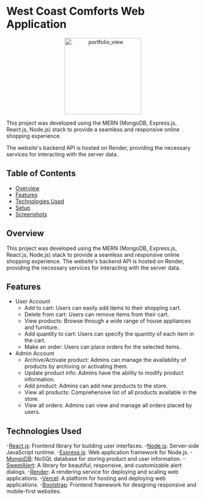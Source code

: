 # West Coast Comforts Web Application

<p align="center">
   <img width="200" alt="portfolio_view" src="https://github.com/jannclaude/rep-comforts/blob/master/public/favicon.ico">
</p>

This project was developed using the MERN (MongoDB, Express.js, React.js, Node.js) stack to provide a seamless and responsive online shopping experience.

The website's backend API is hosted on Render, providing the necessary services for interacting with the server data.

## Table of Contents
- [Overview](#overview)
- [Features](#features)
- [Technologies Used](#technologies-used)
- [Setup](#setup)
- [Screenshots](#screenshots)

## Overview

This project was developed using the MERN (MongoDB, Express.js, React.js, Node.js) stack to provide a seamless and responsive online shopping experience. The website's backend API is hosted on Render, providing the necessary services for interacting with the server data.

## Features

- User Account
  - Add to cart: Users can easily add items to their shopping cart.
  - Delete from cart: Users can remove items from their cart.
  - View products: Browse through a wide range of house appliances and furniture.
  - Add quantity to cart: Users can specify the quantity of each item in the cart.
  - Make an order: Users can place orders for the selected items.
- Admin Account
  - Archive/Activate product: Admins can manage the availability of products by archiving or activating them.
  - Update product info: Admins have the ability to modify product information.
  - Add product: Admins can add new products to the store.
  - View all products: Comprehensive list of all products available in the store.
  - View all orders: Admins can view and manage all orders placed by users.

## Technologies Used

-[React.js](): Frontend library for building user interfaces.
-[Node.js](): Server-side JavaScript runtime.
-[Express.js](): Web application framework for Node.js.
-[MongoDB](): NoSQL database for storing product and user information.
-[SweetAlert](): A library for beautiful, responsive, and customizable alert dialogs.
-[Render](): A rendering service for deploying and scaling web applications.
-[Vercel](): A platform for hosting and deploying web applications.
-[Bootstrap](): Frontend framework for designing responsive and mobile-first websites.


